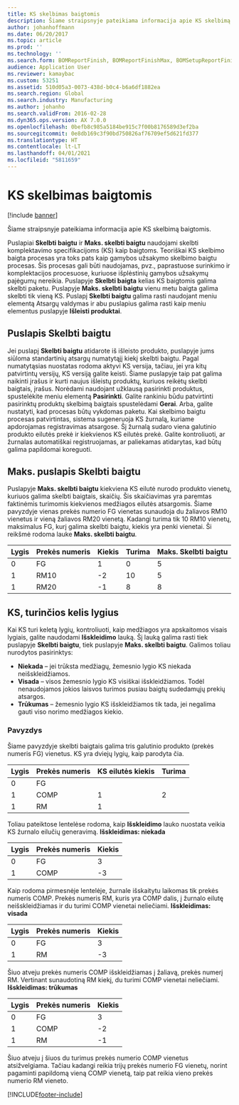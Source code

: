 ```yaml
---
title: KS skelbimas baigtomis
description: Šiame straipsnyje pateikiama informacija apie KS skelbimą baigtomis.
author: johanhoffmann
ms.date: 06/20/2017
ms.topic: article
ms.prod: ''
ms.technology: ''
ms.search.form: BOMReportFinish, BOMReportFinishMax, BOMSetupReportFinish
audience: Application User
ms.reviewer: kamaybac
ms.custom: 53251
ms.assetid: 510d05a3-0073-438d-b0c4-b6a6df1882ea
ms.search.region: Global
ms.search.industry: Manufacturing
ms.author: johanho
ms.search.validFrom: 2016-02-28
ms.dyn365.ops.version: AX 7.0.0
ms.openlocfilehash: 0befb8c985a5184be915c7f00b8176589d3ef2ba
ms.sourcegitcommit: 0e8db169c3f90bd750826af76709ef5d621fd377
ms.translationtype: HT
ms.contentlocale: lt-LT
ms.lasthandoff: 04/01/2021
ms.locfileid: "5811659"
---
```

# <a name="report-boms-as-finished"></a>KS skelbimas baigtomis

[!include [banner](../includes/banner.md)]

Šiame straipsnyje pateikiama informacija apie KS skelbimą baigtomis.

Puslapiai **Skelbti baigtu** ir **Maks. skelbti baigtu** naudojami skelbti komplektavimo specifikacijoms (KS) kaip baigtoms. Teoriškai KS skelbimo baigta procesas yra toks pats kaip gamybos užsakymo skelbimo baigtu procesas. Šis procesas gali būti naudojamas, pvz., paprastuose surinkimo ir komplektacijos procesuose, kuriuose išplėstinių gamybos užsakymų pajėgumų nereikia. Puslapyje **Skelbti baigta** kelias KS baigtomis galima skelbti paketu. Puslapyje **Maks. skelbti baigtu** vienu metu baigta galima skelbti tik vieną KS. Puslapį **Skelbti baigtu** galima rasti naudojant meniu elementą Atsargų valdymas ir abu puslapius galima rasti kaip meniu elementus puslapyje **Išleisti produktai**.

## <a name="report-as-finished-page"></a>Puslapis Skelbti baigtu
Jei puslapį **Skelbti baigtu** atidarote iš išleisto produkto, puslapyje jums siūloma standartinių atsargų numatytąjį kiekį skelbti baigtu. Pagal numatytąsias nuostatas rodoma aktyvi KS versija, tačiau, jei yra kitų patvirtintų versijų, KS versiją galite keisti. Šiame puslapyje taip pat galima naikinti įrašus ir kurti naujus išleistų produktų, kuriuos reikėtų skelbti baigtais, įrašus. Norėdami naudojant užklausą pasirinkti produktus, spustelėkite meniu elementą **Pasirinkti**. Galite rankiniu būdu patvirtinti pasirinktų produktų skelbimą baigtais spustelėdami **Gerai**. Arba, galite nustatyti, kad procesas būtų vykdomas paketu. Kai skelbimo baigtu procesas patvirtintas, sistema sugeneruoja KS žurnalą, kuriame apdorojamas registravimas atsargose. Šį žurnalą sudaro viena galutinio produkto eilutės prekė ir kiekvienos KS eilutės prekė. Galite kontroliuoti, ar žurnalas automatiškai registruojamas, ar paliekamas atidarytas, kad būtų galima papildomai koreguoti.

## <a name="max-report-as-finished-page"></a>Maks. puslapis Skelbti baigtu
Puslapyje **Maks. skelbti baigtu** kiekviena KS eilutė nurodo produkto vienetų, kuriuos galima skelbti baigtais, skaičių. Šis skaičiavimas yra paremtas faktinėmis turimomis kiekvienos medžiagos eilutės atsargomis. Šiame pavyzdyje vienas prekės numerio FG vienetas sunaudoja du žaliavos RM10 vienetus ir vieną žaliavos RM20 vienetą. Kadangi turima tik 10 RM10 vienetų, maksimalus FG, kurį galima skelbti baigtu, kiekis yra penki vienetai. Ši reikšmė rodoma lauke **Maks. skelbti baigtu**.

| Lygis | Prekės numeris | Kiekis | Turima | Maks. Skelbti baigtu |
|-------|-------------|----------|---------|-------------------------|
| 0     | FG          |  1       | 0       | 5                       |
| 1     | RM10        | -2       | 10      | 5                       |
| 1     | RM20        | -1       |  8      | 8                       |

## <a name="boms-that-have-multiple-levels"></a>KS, turinčios kelis lygius
Kai KS turi keletą lygių, kontroliuoti, kaip medžiagos yra apskaitomos visais lygiais, galite naudodami **Išskleidimo** lauką. Šį lauką galima rasti tiek puslapyje **Skelbti baigtu**, tiek puslapyje **Maks. skelbti baigtu**. Galimos toliau nurodytos pasirinktys:

-   **Niekada** – jei trūksta medžiagų, žemesnio lygio KS niekada neišskleidžiamos.
-   **Visada** – visos žemesnio lygio KS visiškai išskleidžiamos. Todėl nenaudojamos jokios laisvos turimos pusiau baigtų sudedamųjų prekių atsargos.
-   **Trūkumas** – žemesnio lygio KS išskleidžiamos tik tada, jei negalima gauti viso norimo medžiagos kiekio.

### <a name="example"></a>Pavyzdys

Šiame pavyzdyje skelbti baigtais galima tris galutinio produkto (prekės numeris FG) vienetus. KS yra dviejų lygių, kaip parodyta čia.

| Lygis | Prekės numeris | KS eilutės kiekis | Turima |
|-------|-------------|-------------------|---------|
| 0     | FG          |                   |         |
| 1     | COMP        | 1                 | 2       |
| 1     | RM          | 1                 |         |

Toliau pateiktose lentelėse rodoma, kaip **Išskleidimo** lauko nuostata veikia KS žurnalo eilučių generavimą. **Išskleidimas: niekada**

| Lygis | Prekės numeris | Kiekis |
|-------|-------------|----------|
| 0     | FG          | 3        |
| 1     | COMP        | -3       |

Kaip rodoma pirmesnėje lentelėje, žurnale išskaitytu laikomas tik prekės numeris COMP. Prekės numeris RM, kuris yra COMP dalis, į žurnalo eilutę neišskleidžiamas ir du turimi COMP vienetai neliečiami. **Išskleidimas: visada**

| Lygis | Prekės numeris | Kiekis |
|-------|-------------|----------|
| 0     | FG          | 3        |
| 1     | RM          | -3       |

Šiuo atveju prekės numeris COMP išskleidžiamas į žaliavą, prekės numerį RM. Vertinant sunaudotiną RM kiekį, du turimi COMP vienetai neliečiami. **Išskleidimas: trūkumas**

| Lygis | Prekės numeris | Kiekis |
|-------|-------------|----------|
| 0     | FG          | 3        |
| 1     | COMP        | -2       |
| 1     | RM          | -1       |

Šiuo atveju į šiuos du turimus prekės numerio COMP vienetus atsižvelgiama. Tačiau kadangi reikia trijų prekės numerio FG vienetų, norint pagaminti papildomą vieną COMP vienetą, taip pat reikia vieno prekės numerio RM vieneto.





[!INCLUDE[footer-include](../../includes/footer-banner.md)]